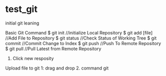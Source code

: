 # test_git
initial  git leaning

Basic Git Command
$ git init         //initialize Local Repository
$ git add [file]   //Add File to Repository
$ git status       //Check Status of Working Tree
$ git commit       //Commit Change to Index
$ git push         //Push To Remote Repository
$ git pull         //Pull Latest from Remote Repository



1. Click new resposity

Upload file to git 
1: drag and drop
2. command git
